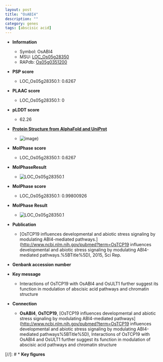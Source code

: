 ```yaml
---
layout: post
title: "OsABI4"
description: ""
category: genes
tags: [abscisic acid]
---
```


* **Information**  
    + Symbol: OsABI4  
    + MSU: [LOC_Os05g28350](http://rice.plantbiology.msu.edu/cgi-bin/ORF_infopage.cgi?orf=LOC_Os05g28350)  
    + RAPdb: [Os05g0351200](http://rapdb.dna.affrc.go.jp/viewer/gbrowse_details/irgsp1?name=Os05g0351200)  

* **PSP score**  
    + LOC_Os05g28350.1: 0.6267 

* **PLAAC score**  
    + LOC_Os05g28350.1: 0 

* **pLDDT score**
    + 62.26

* **[Protein Structure from AlphaFold and UniProt](https://www.uniprot.org/uniprotkb/C7J2Z1/entry#structure)**
    + ![image](https://ricepsp.github.io/images/C/AF-C7J2Z1-F1.png))

* **MolPhase score**
    + LOC_Os05g28350.1: 0.6267

* **MolPhaseResult**
    + ![LOC_Os05g28350.1](https://ricepsp.github.io/pictures/LOC_Os05g/LOC_Os05g28350.1.png)

* **MolPhase score**
    + LOC_Os05g28350.1: 0.99800926

* **MolPhase Result**
    + ![LOC_Os05g28350.1](https://304243504.github.io/Pictures/LOC_Os05g/LOC_Os05g28350.1.png)

* **Publication**  
    + [OsTCP19 influences developmental and abiotic stress signaling by modulating ABI4-mediated pathways.](http://www.ncbi.nlm.nih.gov/pubmed?term=OsTCP19 influences developmental and abiotic stress signaling by modulating ABI4-mediated pathways.%5BTitle%5D), 2015, Sci Rep.

* **Genbank accession number**  

* **Key message**  
    + Interactions of OsTCP19 with OsABI4 and OsULT1 further suggest its function in modulation of abscisic acid pathways and chromatin structure

* **Connection**  
    + __OsABI4__, __OsTCP19__, [OsTCP19 influences developmental and abiotic stress signaling by modulating ABI4-mediated pathways](http://www.ncbi.nlm.nih.gov/pubmed?term=OsTCP19 influences developmental and abiotic stress signaling by modulating ABI4-mediated pathways%5BTitle%5D), Interactions of OsTCP19 with OsABI4 and OsULT1 further suggest its function in modulation of abscisic acid pathways and chromatin structure

[//]: # * **Key figures**  


